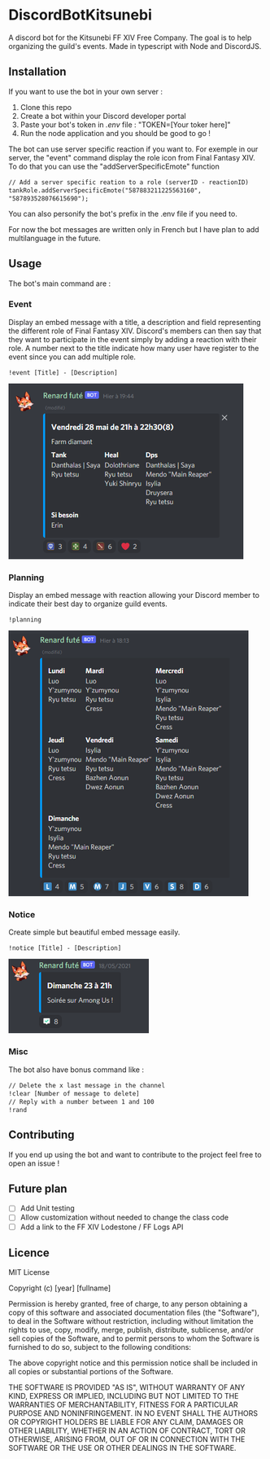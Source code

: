 # DiscordBotKitsunebi

A discord bot for the Kitsunebi FF XIV Free Company. The goal is to help organizing the guild's events. Made in typescript with Node and DiscordJS.

## Installation

If you want to use the bot in your own server :

1. Clone this repo
2. Create a bot within your Discord developer portal
3. Paste your bot's token in _.env_ file : "TOKEN=[Your toker here]"
4. Run the node application and you should be good to go !

The bot can use server specific reaction if you want to. For exemple in our server, the "event" command display the role icon from Final Fantasy XIV. To do that you can use the "addServerSpecificEmote" function

```lang-js
// Add a server specific reation to a role (serverID - reactionID)
tankRole.addServerSpecificEmote("587883211225563160", "587893528076615690");
```

You can also personify the bot's prefix in the .env file if you need to.

For now the bot messages are written only in French but I have plan to add multilanguage in the future.

## Usage

The bot's main command are :

### Event

Display an embed message with a title, a description and field representing the different role of Final Fantasy XIV. Discord's members can then say that they want to participate in the event simply by adding a reaction with their role. A number next to the title indicate how many user have register to the event since you can add multiple role.

```lang-txt
!event [Title] - [Description]
```

![Demo of the event command](docs/Event.png)

### Planning

Display an embed message with reaction allowing your Discord member to indicate their best day to organize guild events.

```lang-txt
!planning
```

![Demo of the event command](docs/planning.png)

### Notice

Create simple but beautiful embed message easily.

```lang-txt
!notice [Title] - [Description]
```

![Demo of the event command](docs/notice.png)

### Misc

The bot also have bonus command like :

```lang-txt
// Delete the x last message in the channel
!clear [Number of message to delete] 
// Reply with a number between 1 and 100
!rand
```

## Contributing

If you end up using the bot and want to contribute to the project feel free to open an issue !

## Future plan

- [ ] Add Unit testing
- [ ] Allow customization without needed to change the class code
- [ ] Add a link to the FF XIV Lodestone / FF Logs API

## Licence

MIT License

Copyright (c) [year] [fullname]

Permission is hereby granted, free of charge, to any person obtaining a copy
of this software and associated documentation files (the "Software"), to deal
in the Software without restriction, including without limitation the rights
to use, copy, modify, merge, publish, distribute, sublicense, and/or sell
copies of the Software, and to permit persons to whom the Software is
furnished to do so, subject to the following conditions:

The above copyright notice and this permission notice shall be included in all
copies or substantial portions of the Software.

THE SOFTWARE IS PROVIDED "AS IS", WITHOUT WARRANTY OF ANY KIND, EXPRESS OR
IMPLIED, INCLUDING BUT NOT LIMITED TO THE WARRANTIES OF MERCHANTABILITY,
FITNESS FOR A PARTICULAR PURPOSE AND NONINFRINGEMENT. IN NO EVENT SHALL THE
AUTHORS OR COPYRIGHT HOLDERS BE LIABLE FOR ANY CLAIM, DAMAGES OR OTHER
LIABILITY, WHETHER IN AN ACTION OF CONTRACT, TORT OR OTHERWISE, ARISING FROM,
OUT OF OR IN CONNECTION WITH THE SOFTWARE OR THE USE OR OTHER DEALINGS IN THE
SOFTWARE.